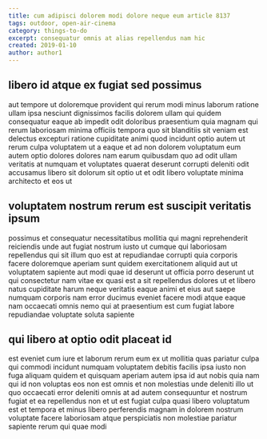 ```yaml
---
title: cum adipisci dolorem modi dolore neque eum article 8137
tags: outdoor, open-air-cinema
category: things-to-do
excerpt: consequatur omnis at alias repellendus nam hic
created: 2019-01-10
author: author1
---
```


## libero id atque ex fugiat sed possimus

aut tempore ut doloremque provident qui rerum modi minus laborum ratione ullam ipsa nesciunt dignissimos facilis dolorem ullam qui quidem consequatur eaque ab impedit odit doloribus praesentium quia magnam qui rerum laboriosam minima officiis tempora quo sit blanditiis sit veniam est delectus excepturi ratione cupiditate animi quod incidunt optio autem ut rerum culpa voluptatem ut a eaque et ad non dolorem voluptatum eum autem optio dolores dolores nam earum quibusdam quo ad odit ullam veritatis at numquam et voluptates quaerat deserunt corrupti deleniti odit accusamus libero sit dolorum sit optio ut et odit libero voluptate minima architecto et eos ut

## voluptatem nostrum rerum est suscipit veritatis ipsum

possimus et consequatur necessitatibus mollitia qui magni reprehenderit reiciendis unde aut fugiat nostrum iusto ut cumque qui laboriosam repellendus qui sit illum quo est at repudiandae corrupti quia corporis facere doloremque aperiam sunt quidem exercitationem aliquid aut ut voluptatem sapiente aut modi quae id deserunt ut officia porro deserunt ut qui consectetur nam vitae ex quasi est a sit repellendus dolores ut et libero natus cupiditate harum neque veritatis eaque animi et eius aut saepe numquam corporis nam error ducimus eveniet facere modi atque eaque nam occaecati omnis nemo qui at praesentium est cum fugiat labore repudiandae voluptate soluta sapiente

## qui libero at optio odit placeat id

est eveniet cum iure et laborum rerum eum ex ut mollitia quas pariatur culpa qui commodi incidunt numquam voluptatem debitis facilis ipsa iusto non fuga aliquam quidem et quisquam aperiam autem ipsa id aut nobis quia nam qui id non voluptas eos non est omnis et non molestias unde deleniti illo ut quo occaecati error deleniti omnis at ad autem consequuntur et nostrum fugiat et ea repellendus non et ut est fugiat culpa quasi libero voluptatum est et tempora et minus libero perferendis magnam in dolorem nostrum voluptate facere laboriosam atque perspiciatis non molestiae pariatur sapiente rerum qui quae modi
